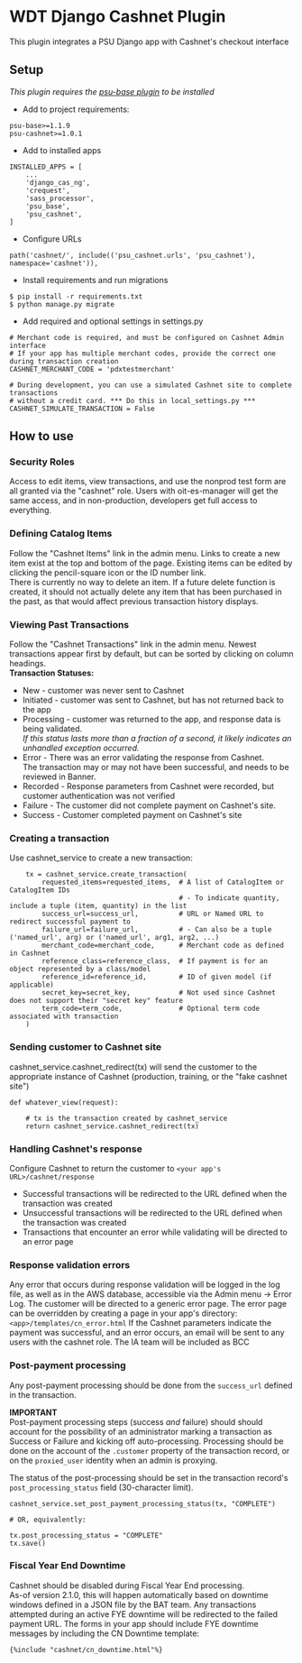 # WDT Django Cashnet Plugin

This plugin integrates a PSU Django app with Cashnet's checkout interface

## Setup
*This plugin requires the [psu-base plugin](https://github.com/PSU-OIT-ARC/django-psu-base) to be installed*  

* Add to project requirements: 
```
psu-base>=1.1.9
psu-cashnet>=1.0.1
```
* Add to installed apps
```
INSTALLED_APPS = [
    ...
    'django_cas_ng',
    'crequest',
    'sass_processor',
    'psu_base',
    'psu_cashnet',
]
```
* Configure URLs
```
path('cashnet/', include(('psu_cashnet.urls', 'psu_cashnet'), namespace='cashnet')),
```
* Install requirements and run migrations
```
$ pip install -r requirements.txt
$ python manage.py migrate
```
* Add required and optional settings in settings.py
```
# Merchant code is required, and must be configured on Cashnet Admin interface
# If your app has multiple merchant codes, provide the correct one during transaction creation
CASHNET_MERCHANT_CODE = 'pdxtestmerchant'

# During development, you can use a simulated Cashnet site to complete transactions 
# without a credit card. *** Do this in local_settings.py ***
CASHNET_SIMULATE_TRANSACTION = False
```

## How to use

### Security Roles
Access to edit items, view transactions, and use the nonprod test form are all granted via the "cashnet" role.
Users with oit-es-manager will get the same access, and in non-production, developers get full access to everything.

### Defining Catalog Items
Follow the "Cashnet Items" link in the admin menu. 
Links to create a new item exist at the top and bottom of the page.
Existing items can be edited by clicking the pencil-square icon or the ID number link.   
There is currently no way to delete an item. If a future delete function is created, it should not actually delete 
any item that has been purchased in the past, as that would affect previous transaction history displays.

### Viewing Past Transactions
Follow the "Cashnet Transactions" link in the admin menu.
Newest transactions appear first by default, but can be sorted by clicking on column headings.  
**Transaction Statuses:**
* New - customer was never sent to Cashnet
* Initiated - customer was sent to Cashnet, but has not returned back to the app
* Processing - customer was returned to the app, and response data is being validated.  
*If this status lasts more than a fraction of a second, it likely indicates an unhandled exception occurred.*
* Error - There was an error validating the response from Cashnet.  
The transaction may or may not have been successful, and needs to be reviewed in Banner.
* Recorded - Response parameters from Cashnet were recorded, but customer authentication was not verified
* Failure - The customer did not complete payment on Cashnet's site.
* Success - Customer completed payment on Cashnet's site

### Creating a transaction
Use cashnet_service to create a new transaction:
```
    tx = cashnet_service.create_transaction(
        requested_items=requested_items,  # A list of CatalogItem or CatalogItem IDs
                                          # - To indicate quantity, include a tuple (item, quantity) in the list
        success_url=success_url,          # URL or Named URL to redirect successful payment to
        failure_url=failure_url,          # - Can also be a tuple ('named_url', arg) or ('named_url', arg1, arg2, ...)
        merchant_code=merchant_code,      # Merchant code as defined in Cashnet
        reference_class=reference_class,  # If payment is for an object represented by a class/model
        reference_id=reference_id,        # ID of given model (if applicable)
        secret_key=secret_key,            # Not used since Cashnet does not support their "secret key" feature
        term_code=term_code,              # Optional term code associated with transaction
    )
```

### Sending customer to Cashnet site
cashnet_service.cashnet_redirect(tx) will send the customer to the appropriate instance of Cashnet
(production, training, or the "fake cashnet site")
```
def whatever_view(request):

    # tx is the transaction created by cashnet_service
    return cashnet_service.cashnet_redirect(tx)
```

### Handling Cashnet's response
Configure Cashnet to return the customer to `<your app's URL>/cashnet/response`

* Successful transactions will be redirected to the URL defined when the transaction was created
* Unsuccessful transactions will be redirected to the URL defined when the transaction was created
* Transactions that encounter an error while validating will be directed to an error page

### Response validation errors
Any error that occurs during response validation will be logged in the log file, as well as in the AWS 
database, accessible via the Admin menu -> Error Log.  The customer will be directed to a generic error page.
The error page can be overridden by creating a page in your app's directory: `<app>/templates/cn_error.html`
If the Cashnet parameters indicate the payment was successful, and an error occurs, an email will be sent to 
any users with the cashnet role.  The IA team will be included as BCC

### Post-payment processing
Any post-payment processing should be done from the `success_url` defined in the transaction.  

**IMPORTANT**  
Post-payment processing steps (success *and* failure) should should account for the possibility
of an administrator marking a transaction as Success or Failure and kicking off auto-processing.
Processing should be done on the account of the `.customer` property of the transaction record, 
or on the `proxied_user` identity when an admin is proxying.

The status of the post-processing should be set in the transaction record's `post_processing_status` field 
(30-character limit).
```
cashnet_service.set_post_payment_processing_status(tx, "COMPLETE")

# OR, equivalently:

tx.post_processing_status = "COMPLETE"
tx.save()
```

### Fiscal Year End Downtime
Cashnet should be disabled during Fiscal Year End processing.  
As-of version 2.1.0, this will happen automatically based on downtime windows defined in a JSON file by the BAT team. 
Any transactions attempted during an active FYE downtime will be redirected to the failed payment URL.
The forms in your app should include FYE downtime messages by including the CN Downtime template:
```
{%include "cashnet/cn_downtime.html"%}
```